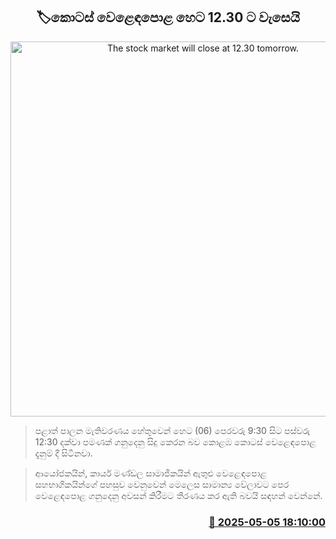 <p align='center'><b><h2 align='center' title='The stock market will close at 12.30 tomorrow.'>🏷කොටස් වෙළෙඳපොළ හෙට 12.30 ට වැසෙයි</h2></b></p>
<p align='center'><img src='https://helakuru.sgp1.cdn.digitaloceanspaces.com/esana/images/lib/cse-stock.jpg' width='600' alt='The stock market will close at 12.30 tomorrow.'></p>

> පළාත් පාලන මැතිවරණය හේතුවෙන් හෙට (06) පෙරවරු 9:30 සිට පස්වරු 12:30 දක්වා පමණක් ගනුදෙනු සිදු කෙරන බව කොළඹ කොටස් වෙළෙඳපොළ දැනුම් දී සිටිනවා.

> ආයෝජකයින්, කාර්ය මණ්ඩල සාමාජිකයින් ඇතුළු වෙළෙඳපොළ සහභාගිකයින්ගේ පහසුව වෙනුවෙන් මෙලෙස සාමාන්‍ය වේලාවට පෙර වෙළෙඳපොළ ගනුදෙනු අවසන් කිරීමට තීරණය කර ඇති බවයි සඳහන් වෙන්නේ.



<h3 align='right'><a href='https://www.helakuru.lk/esana/p/109824/'>📅 2025-05-05 18:10:00</a></h3>
